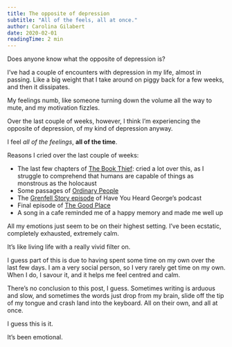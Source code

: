 ```yaml
---
title: The opposite of depression
subtitle: "All of the feels, all at once."
author: Carolina Gilabert
date: 2020-02-01
readingTime: 2 min
---
```


Does anyone know what the opposite of depression is?

I’ve had a couple of encounters with depression in my life, almost in passing. Like a big weight that I take around on piggy back for a few weeks, and then it dissipates.

My feelings numb, like someone turning down the volume all the way to mute, and my motivation fizzles.

Over the last couple of weeks, however, I think I’m experiencing the opposite of depression, of my kind of depression anyway.

I feel _all of the feelings_, **all of the time**.

Reasons I cried over the last couple of weeks:

-   The last few chapters of [The Book Thief](https://www.hive.co.uk/Product/Markus-Zusak/The-Book-Thief--Includes-a-chapter-from-his-new-book-BRIDGE-OF-CLAY/19375811): cried a lot over this, as I struggle to comprehend that humans are capable of things as monstrous as the holocaust
-   Some passages of [Ordinary People](https://www.hive.co.uk/Product/Diana-Evans/Ordinary-People/23350730)
-   The [Grenfell Story episode](https://www.bbc.co.uk/programmes/p07qtmfs) of Have You Heard George’s podcast
-   Final episode of [The Good Place](https://www.netflix.com/title/80113701)
-   A song in a cafe reminded me of a happy memory and made me well up

All my emotions just seem to be on their highest setting. I’ve been ecstatic, completely exhausted, extremely calm.

It’s like living life with a really vivid filter on.

I guess part of this is due to having spent some time on my own over the last few days. I am a very social person, so I very rarely get time on my own. When I do, I savour it, and it helps me feel centred and calm.

There’s no conclusion to this post, I guess. Sometimes writing is arduous and slow, and sometimes the words just drop from my brain, slide off the tip of my tongue and crash land into the keyboard. All on their own, and all at once.

I guess this is it.

It’s been emotional.
